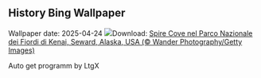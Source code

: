 ## History Bing Wallpaper
Wallpaper date: 2025-04-24
![](https://www.bing.com/th?id=OHR.KenaiSpires_IT-IT1719586029_UHD.jpg&w=1000)Download: [Spire Cove nel Parco Nazionale dei Fiordi di Kenai, Seward, Alaska, USA (© Wander Photography/Getty Images)](https://www.bing.com/th?id=OHR.KenaiSpires_IT-IT1719586029_UHD.jpg)

Auto get programm by LtgX
